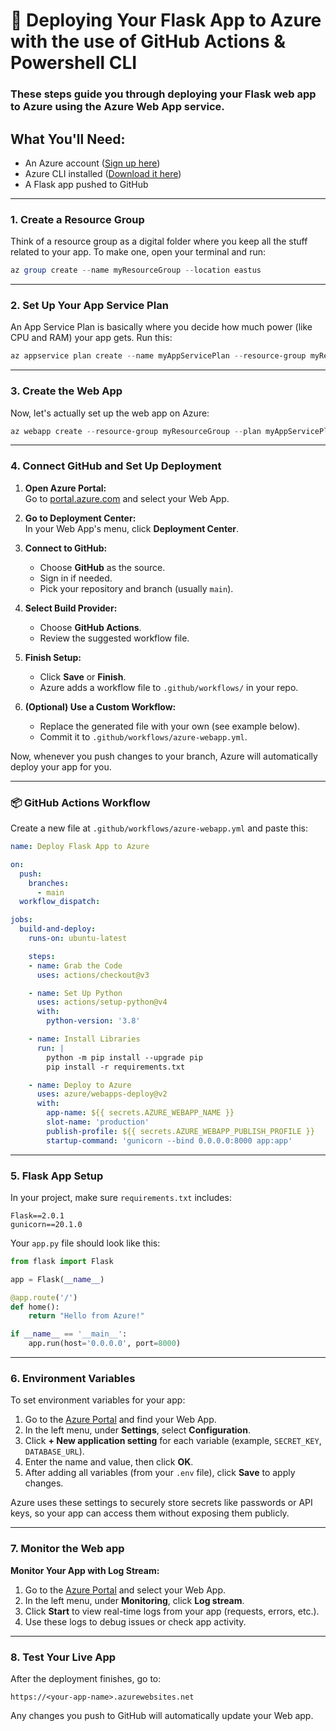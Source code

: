 # 🚀 Deploying Your Flask App to Azure with the use of  GitHub Actions & Powershell CLI


### These steps guide you through deploying your Flask web app to Azure using the Azure Web App service.


## What You'll Need:

* An Azure account ([Sign up here](https://azure.microsoft.com/))
* Azure CLI installed ([Download it here](https://docs.microsoft.com/cli/azure/install-azure-cli))
* A Flask app pushed to GitHub

---


### 1. Create a Resource Group

Think of a resource group as a digital folder where you keep all the stuff related to your app. To make one, open your terminal and run:

```powershell
az group create --name myResourceGroup --location eastus
```

---

### 2. Set Up Your App Service Plan

An App Service Plan is basically where you decide how much power (like CPU and RAM) your app gets. Run this:

```powershell
az appservice plan create --name myAppServicePlan --resource-group myResourceGroup --sku B1 --is-linux
```

---

### 3. Create the Web App

Now, let's actually set up the web app on Azure:

```powershell
az webapp create --resource-group myResourceGroup --plan myAppServicePlan --name myFlaskApp --runtime "PYTHON|3.8"
```

---
### 4. Connect GitHub and Set Up Deployment

1. **Open Azure Portal:**  
    Go to [portal.azure.com](https://portal.azure.com/) and select your Web App.

2. **Go to Deployment Center:**  
    In your Web App's menu, click **Deployment Center**.

3. **Connect to GitHub:**  
    - Choose **GitHub** as the source.
    - Sign in if needed.
    - Pick your repository and branch (usually `main`).

4. **Select Build Provider:**  
    - Choose **GitHub Actions**.
    - Review the suggested workflow file.

5. **Finish Setup:**  
    - Click **Save** or **Finish**.
    - Azure adds a workflow file to `.github/workflows/` in your repo.

6. **(Optional) Use a Custom Workflow:**  
    - Replace the generated file with your own (see example below).
    - Commit it to `.github/workflows/azure-webapp.yml`.

Now, whenever you push changes to your branch, Azure will automatically deploy your app for you. 

---

### 📦 GitHub Actions Workflow

Create a new file at `.github/workflows/azure-webapp.yml` and paste this:

```yaml
name: Deploy Flask App to Azure

on:
  push:
    branches:
      - main
  workflow_dispatch:

jobs:
  build-and-deploy:
    runs-on: ubuntu-latest

    steps:
    - name: Grab the Code
      uses: actions/checkout@v3

    - name: Set Up Python
      uses: actions/setup-python@v4
      with:
        python-version: '3.8'

    - name: Install Libraries
      run: |
        python -m pip install --upgrade pip
        pip install -r requirements.txt

    - name: Deploy to Azure
      uses: azure/webapps-deploy@v2
      with:
        app-name: ${{ secrets.AZURE_WEBAPP_NAME }}
        slot-name: 'production'
        publish-profile: ${{ secrets.AZURE_WEBAPP_PUBLISH_PROFILE }}
        startup-command: 'gunicorn --bind 0.0.0.0:8000 app:app'
```

---

### 5. Flask App Setup

In your project, make sure `requirements.txt` includes:

```
Flask==2.0.1
gunicorn==20.1.0
```

Your `app.py` file should look like this:

```python
from flask import Flask

app = Flask(__name__)

@app.route('/')
def home():
    return "Hello from Azure!"

if __name__ == '__main__':
    app.run(host='0.0.0.0', port=8000)
```

---

### 6. Environment Variables

To set environment variables for your app:

1. Go to the [Azure Portal](https://portal.azure.com/) and find your Web App.
2. In the left menu, under **Settings**, select **Configuration**.
3. Click **+ New application setting** for each variable (example, `SECRET_KEY`, `DATABASE_URL`).
4. Enter the name and value, then click **OK**.
5. After adding all variables (from your `.env` file), click **Save** to apply changes.

Azure uses these settings to securely store secrets like passwords or API keys, so your app can access them without exposing them publicly.


---

### 7. Monitor the Web app

**Monitor Your App with Log Stream:**

1. Go to the [Azure Portal](https://portal.azure.com/) and select your Web App.
2. In the left menu, under **Monitoring**, click **Log stream**.
3. Click **Start** to view real-time logs from your app (requests, errors, etc.).
4. Use these logs to debug issues or check app activity.


---

### 8. Test Your Live App

After the deployment finishes, go to:

```
https://<your-app-name>.azurewebsites.net
```

Any changes you push to GitHub will automatically update your Web app. 
